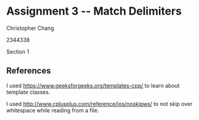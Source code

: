# Assignment 3 -- Match Delimiters
Christopher Chang

2344338

Section 1

## References
I used https://www.geeksforgeeks.org/templates-cpp/ to learn about template
classes.

I used http://www.cplusplus.com/reference/ios/noskipws/ to not skip over
whitespace while reading from a file.
